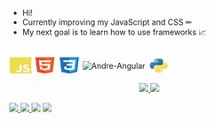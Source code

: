 
- Hi!
- Currently improving my JavaScript and CSS ✏
- My next goal is to learn how to use frameworks 📈

<div style="display: inline_block;margin: 20;" margin="20"><br>
  <img align="center" alt="Andre-Js" height="30" width="40" src="https://raw.githubusercontent.com/devicons/devicon/master/icons/javascript/javascript-plain.svg"> 
  <img align="center" alt="Andre-HTML" height="30" width="40" src="https://raw.githubusercontent.com/devicons/devicon/master/icons/html5/html5-original.svg">
  <img align="center" alt="Andre-CSS" height="30" width="40" src="https://raw.githubusercontent.com/devicons/devicon/master/icons/css3/css3-original.svg">
  <img align="center" alt="Andre-Angular" height="30" width="40" src="https://cdn.jsdelivr.net/gh/devicons/devicon/icons/angularjs/angularjs-plain.svg">
  <img align="center" alt="Andre-Python" height="30" width="40" src="https://raw.githubusercontent.com/devicons/devicon/master/icons/python/python-original.svg">
</div>
<br>


<div align="center">
  <a href="https://andreluisloureiro.github.io/">
  <img height="160em" src="https://github-readme-stats.vercel.app/api?username=andreluisloureiro&show_icons=true&theme=dark&include_all_commits=true&count_private=true"/>
  <img height="160em" src="https://github-readme-stats.vercel.app/api/top-langs/?username=andreluisloureiro&layout=compact&langs_count=7&theme=dark"/>
</div>
<br>
<div>
<img src="https://img.shields.io/badge/freecodecamp-27273D?style=for-the-badge&logo=freecodecamp&logoColor=white" >
<img src="https://img.shields.io/badge/Visual_Studio_Code-0078D4?style=for-the-badge&logo=visual%20studio%20code&logoColor=white" >
<a href="https://www.behance.net/andreluisl41e9"> <img src="https://img.shields.io/badge/Behance-0054F7?style=for-the-badge&logo=behance&logoColor=white" ></a>
<a href="https://steamcommunity.com/id/geladomilmesmo/"> <img src="https://img.shields.io/badge/Steam-000000?style=for-the-badge&logo=steam&logoColor=white" ></a>



</div>




